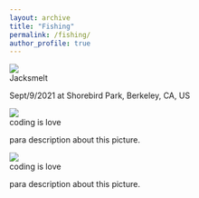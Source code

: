 ```yaml
---
layout: archive
title: "Fishing"
permalink: /fishing/
author_profile: true
---
```


<link rel="stylesheet" href="../assets/css/stylesheet.css">
<meta name="viewport" content="width=device-width, initial-scale=1.0">

<div id="wrapper">
  <div class="image-container">
    <img src="http://imgh.us/dog-1718242_960_720.jpg" />
    <div class="image-caption">
      <h1_hover>Jacksmelt</h1_hover>
      <p>Sept/9/2021 at Shorebird Park, Berkeley, CA, US</p>
    </div>
  </div>

  <div class="image-container">
    <img src="http://imgh.us/dog-1718242_960_720.jpg" />
    <div class="image-caption">
      <h1_hover>coding is love</h1_hover>
      <p>para description about this picture.</p>
    </div>
  </div>

  <div class="image-container">
    <img src="http://imgh.us/heart-1776746_960_720.jpg" />
    <div class="image-caption">
      <h1_hover>coding is love</h1_hover>
      <p>para description about this picture.</p>
    </div>
  </div>
</div>

